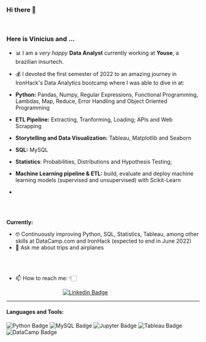 ### Hi there 👋

<br>

### **Here is Vinicius and ...**

- 📊 I am a *very happy* **Data Analyst** currently working at **Youse**, a brazilian insurtech.
- 💰 I devoted the first semester of 2022 to an amazing journey in  IronHack's Data Analytics bootcamp where I was able to dive in at:

- **Python:** Pandas, Numpy, Regular Expressions, Functional Programming, Lambdas, Map, Reduce, Error Handling and Object Oriented Programming

- **ETL Pipeline:** Extracting, Tranforming, Loading; APIs and Web Scrapping

- **Storytelling and Data Visualization:** Tableau, Matplotlib and Seaborn

- **SQL:** MySQL
- **Statistics**: Probabilities, Distributions and Hypothesis Testing;
- **Machine Learning pipeline & ETL:** build, evaluate and deploy machine learning models (supervised and unsupervised) with Scikit-Learn
- 
<br>
<br>

**Currently:**

- 🤓 Continuously improving Python, SQL, Statistics, Tableau, among other skills at DataCamp.com and IronHack (expected to end in June 2022)
- 💬 Ask me about trips and airplanes

<br>
<br>

- 📫 How to reach me: 👇🏻

&emsp;&emsp;&emsp;&emsp;&emsp;&emsp;&emsp;&emsp;&emsp;&emsp;&ensp;[![Linkedin Badge](https://img.shields.io/badge/LinkedIn-0077B5?style=for-the-badge&logo=linkedin&logoColor=white)](https://www.linkedin.com/in/vinicius-goulart/)

<hr>

#### Languages and Tools:

![Python Badge](https://img.shields.io/badge/Python-FFD43B?style=for-the-badge&logo=python&logoColor=darkgreen)
![MySQL Badge](https://img.shields.io/badge/MySQL-0000FF?style=for-the-badge&logo=mysql&logoColor=white)
![Jupyter Badge](https://img.shields.io/badge/Jupyter-F37626?style=for-the-badge&logo=jupyter&logoColor=white)
![Tableau Badge](https://img.shields.io/badge/Tableau-E21627?style=for-the-badge&logo=tableau&logoColor=white)
![DataCamp Badge](https://img.shields.io/badge/DataCamp-03EF62?style=for-the-badge&logo=datacamp&logoColor=white)
